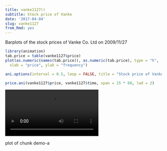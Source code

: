 ```yaml
---
title: vanke1127()
subtitle: Stock price of Vanke
date: '2017-04-04'
slug: vanke1127
from_Rmd: yes
---
```

 
Barplots of the stock prices of Vanke Co. Ltd on 2009/11/27 


```r
library(animation)
tab.price = table(vanke1127$price)
plot(as.numeric(names(tab.price)), as.numeric(tab.price), type = "h", 
  xlab = "price", ylab = "frequency")
```

```r
ani.options(interval = 0.5, loop = FALSE, title = "Stock price of Vanke")

price.ani(vanke1127$price, vanke1127$time, span = 15 * 60, lwd = 2)
```

<video controls loop autoplay><source src="https://assets.yihui.org/figures/animation/example/vanke1127/demo-a.mp4" /><p>plot of chunk demo-a</p></video>
